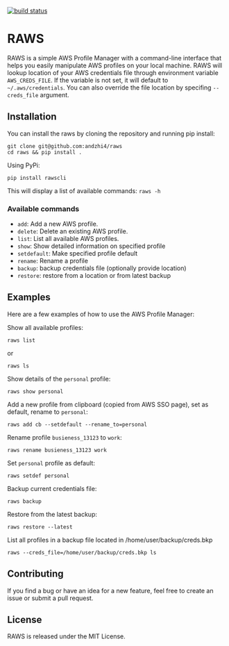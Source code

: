 [![build status](https://github.com/andzhi4/raws/actions/workflows/matrix-test.yml/badge.svg)](https://github.com/andzhi4/raws/actions/workflows/matrix-test.yml)
# RAWS

RAWS is a simple AWS Profile Manager with a command-line interface that helps you easily manipulate AWS profiles on your local machine.
RAWS will lookup location of your AWS credentials file through environment variable `AWS_CREDS_FILE`. If the variable is not set, it will default to `~/.aws/credentials`. You can also override the file location by specifing `--creds_file` argument.

## Installation

You can install the raws by cloning the repository and running pip install:
```shell
git clone git@github.com:andzhi4/raws
cd raws && pip install .
```

Using PyPi:
```shell
pip install rawscli
```

This will display a list of available commands:
`raws -h`

### Available commands

* `add`: Add a new AWS profile.
* `delete`: Delete an existing AWS profile.
* `list`: List all available AWS profiles.
* `show`: Show detailed information on specified profile
* `setdefault`: Make specified profile default
* `rename`: Rename a profile
* `backup`: backup credentials file (optionally provide location)
* `restore`: restore from a location or from latest backup

## Examples

Here are a few examples of how to use the AWS Profile Manager:

Show all available profiles:
```shell
raws list 
```
or
```shell
raws ls
```

Show details of the `personal` profile:
```shell
raws show personal
```

Add a new profile from clipboard (copied from AWS SSO page), set as default, rename to `personal`:
```shell
raws add cb --setdefault --rename_to=personal
```

Rename profile `busieness_13123` to `work`:
```shell
raws rename busieness_13123 work
```

Set `personal` profile as default:
```shell
raws setdef personal
```

Backup current credentials file:
```shell
raws backup
```

Restore from the latest backup:
```shell
raws restore --latest
```

List all profiles in a backup file located in /home/user/backup/creds.bkp
```shell
raws --creds_file=/home/user/backup/creds.bkp ls
```

## Contributing

If you find a bug or have an idea for a new feature, feel free to create an issue or submit a pull request.

## License

RAWS is released under the MIT License.





